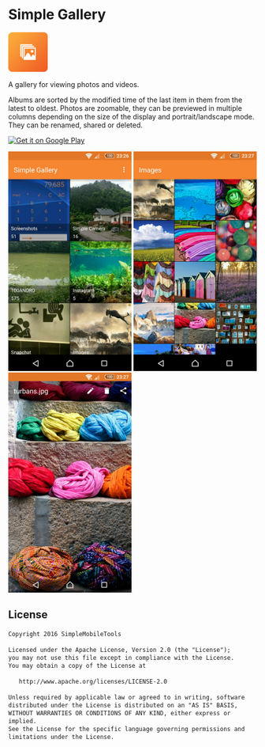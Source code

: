 # Simple Gallery
<img alt="Logo" src="app/src/main/res/mipmap-xxxhdpi/launcher.png" width="80">

A gallery for viewing photos and videos.

Albums are sorted by the modified time of the last item in them from the latest to oldest. Photos are zoomable, they can be previewed in multiple columns depending on the size of the display and portrait/landscape mode. They can be renamed, shared or deleted.

<a href='https://play.google.com/store/apps/details?id=com.simplemobiletools.gallery'><img alt='Get it on Google Play' src='https://play.google.com/intl/en_us/badges/images/generic/en_badge_web_generic.png' height=60/></a>

<img alt="App image" src="screenshots/app.jpg" width="250">
<img alt="App image" src="screenshots/app_2.jpg" width="250">
<img alt="App image" src="screenshots/app_3.jpg" width="250">

License
-------
    Copyright 2016 SimpleMobileTools
    
    Licensed under the Apache License, Version 2.0 (the "License");
    you may not use this file except in compliance with the License.
    You may obtain a copy of the License at
    
       http://www.apache.org/licenses/LICENSE-2.0
    
    Unless required by applicable law or agreed to in writing, software
    distributed under the License is distributed on an "AS IS" BASIS,
    WITHOUT WARRANTIES OR CONDITIONS OF ANY KIND, either express or implied.
    See the License for the specific language governing permissions and
    limitations under the License.
